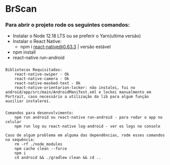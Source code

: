# BrScan

### Para abrir o projeto rode os seguintes comandos:

* Instalar o Node 12.18 LTS ou se preferir o Yarn(ultima versão)
* Instalar o React Native: 
  * npm i react-native@0.63.3 | versão estável
* npm install
* react-native run-android

### 
    Bibliotecas Requisitadas:
        react-native-swiper - Ok
        react-native-camera - Ok
        react-native-masked-text - Ok
        react-native-orientarion-locker: não instalei, fui no android/app/src/main/AndroidManifest.xml e lockei manualmento em Portrait, caso necessário a utilização da lib para algum função auxiliar instalerei.

### 
    Comandos para desenvolvimento:
        npm run android ou react-native run-android - para rodar o app no celular
        npm run log ou react-native log-android - ver os logs no console
    
    Caso de algum problema em alguma das dependências, rode esses comandos na sequência:
        rm -rf ./node_modules
        npm cache clean --force
        npm i
        cd android && ./gradlew clean && cd ..